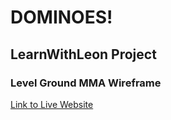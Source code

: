 # DOMINOES!

## LearnWithLeon Project

### Level Ground MMA Wireframe

<a href="https://lwl-level-ground-site.vercel.app/" target="_blank">Link to Live Website</a>

